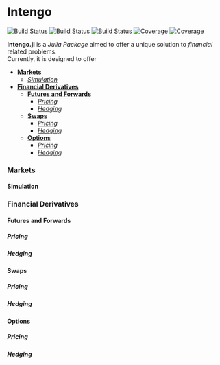 # Intengo

[![Build Status](https://github.com/BopaxDev/Intengo.jl/actions/workflows/CI.yml/badge.svg?branch=main)](https://github.com/BopaxDev/Intengo.jl/actions/workflows/CI.yml?query=branch%3Amain)
[![Build Status](https://travis-ci.com/BopaxDev/Intengo.jl.svg?branch=main)](https://travis-ci.com/github/BopaxDev/Intengo.jl)
[![Build Status](https://ci.appveyor.com/api/projects/status/github/BopaxDev/Intengo.jl?svg=true)](https://ci.appveyor.com/project/BopaxDev/Intengo-jl)
[![Coverage](https://codecov.io/gh/BopaxDev/Intengo.jl/branch/main/graph/badge.svg)](https://codecov.io/gh/BopaxDev/Intengo.jl)
[![Coverage](https://coveralls.io/repos/github/BopaxDev/Intengo.jl/badge.svg?branch=main)](https://coveralls.io/github/BopaxDev/Intengo.jl?branch=main)

__Intengo.jl__ is a _Julia Package_ aimed to offer a unique solution to _financial_ related problems.
<br>
Currently, it is designed to offer 

- [__Markets__](#markets)
    - [_Simulation_](#simulation)
- [__Financial Derivatives__](#financial-derivatives)
    - [__Futures and Forwards__](#futures-and-forwards)
        - [_Pricing_](#pricing)
        - [_Hedging_](#hedging)
    - [__Swaps__](#swaps)
        - [_Pricing_](#pricing-1)
        - [_Hedging_](#hedging-1)
    - [__Options__](#options)
        - [_Pricing_](#pricing-2)
        - [_Hedging_](#hedging-2)

### Markets

#### Simulation

### Financial Derivatives

#### Futures and Forwards

##### Pricing

##### Hedging

#### Swaps

##### Pricing

##### Hedging

#### Options

##### Pricing

##### Hedging
